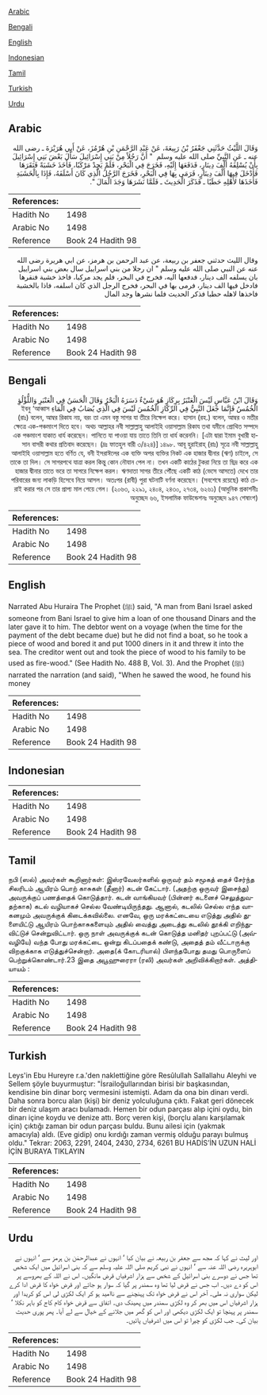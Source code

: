 [Arabic](#arabic)

[Bengali](#bengali)

[English](#english)

[Indonesian](#indonesian)

[Tamil](#tamil)

[Turkish](#turkish)

[Urdu](#urdu)

## Arabic


<div dir="rtl" lang="ar" style={{fontSize:'larger',backgroundColor:'#f8f9fa',padding:20}}>
وَقَالَ اللَّيْثُ حَدَّثَنِي جَعْفَرُ بْنُ رَبِيعَةَ، عَنْ عَبْدِ الرَّحْمَنِ بْنِ هُرْمُزَ، عَنْ أَبِي هُرَيْرَةَ ـ رضى الله عنه ـ عَنِ النَّبِيِّ صلى الله عليه وسلم ‏ "‏ أَنَّ رَجُلاً مِنْ بَنِي إِسْرَائِيلَ سَأَلَ بَعْضَ بَنِي إِسْرَائِيلَ بِأَنْ يُسْلِفَهُ أَلْفَ دِينَارٍ، فَدَفَعَهَا إِلَيْهِ، فَخَرَجَ فِي الْبَحْرِ، فَلَمْ يَجِدْ مَرْكَبًا، فَأَخَذَ خَشَبَةً فَنَقَرَهَا فَأَدْخَلَ فِيهَا أَلْفَ دِينَارٍ، فَرَمَى بِهَا فِي الْبَحْرِ، فَخَرَجَ الرَّجُلُ الَّذِي كَانَ أَسْلَفَهُ، فَإِذَا بِالْخَشَبَةِ فَأَخَذَهَا لأَهْلِهِ حَطَبًا ـ فَذَكَرَ الْحَدِيثَ ـ فَلَمَّا نَشَرَهَا وَجَدَ الْمَالَ ‏"‏‏.‏
</div>
<div style={{backgroundColor:'#f8f9fa',padding:20, marginBottom: 10}}><table> <thead> <tr> <th>References:</th> <th></th> </tr> </thead> <tbody><tr><td>Hadith No</td><td>1498</td></tr><tr><td>Arabic No</td><td>1498</td></tr><tr><td>Reference</td><td>Book 24 Hadith 98</td></tr></tbody></table></div>


<div dir="rtl" lang="ar" style={{fontSize:'larger',backgroundColor:'#f8f9fa',padding:20}}>
وقال الليث حدثني جعفر بن ربيعة، عن عبد الرحمن بن هرمز، عن ابي هريرة رضى الله عنه عن النبي صلى الله عليه وسلم " ان رجلا من بني اسراييل سال بعض بني اسراييل بان يسلفه الف دينار، فدفعها اليه، فخرج في البحر، فلم يجد مركبا، فاخذ خشبة فنقرها فادخل فيها الف دينار، فرمى بها في البحر، فخرج الرجل الذي كان اسلفه، فاذا بالخشبة فاخذها لاهله حطبا فذكر الحديث فلما نشرها وجد المال
</div>
<div style={{backgroundColor:'#f8f9fa',padding:20, marginBottom: 10}}><table> <thead> <tr> <th>References:</th> <th></th> </tr> </thead> <tbody><tr><td>Hadith No</td><td>1498</td></tr><tr><td>Arabic No</td><td>1498</td></tr><tr><td>Reference</td><td>Book 24 Hadith 98</td></tr></tbody></table></div>

## Bengali


<div dir="rtl" lang="bn" style={{fontSize:'larger',backgroundColor:'#f8f9fa',padding:20}}>
وَقَالَ ابْنُ عَبَّاسٍ لَيْسَ الْعَنْبَرُ بِرِكَازٍ هُوَ شَيْءٌ دَسَرَهُ الْبَحْرُ وَقَالَ الْحَسَنُ فِي الْعَنْبَرِ وَاللُّؤْلُؤِ الْخُمُسُ فَإِنَّمَا جَعَلَ النَّبِيُّ فِي الرِّكَازِ الْخُمُسَ لَيْسَ فِي الَّذِي يُصَابُ فِي الْمَاءِ ইবনু ‘আব্বাস (রাঃ) বলেন, আম্বর রিকায নয়, বরং তা এমন বস্তু সাগর যা তীরে নিক্ষেপ করে। হাসান (রহ.) বলেন, আম্বর ও মতীর ক্ষেত্রে এক-পঞ্চমাংশ দিতে হবে। অথচ আল্লাহর নবী সাল্লাল্লাহু আলাইহি ওয়াসাল্লাম রিকায তথা যমীনে প্রোথিত সম্পদে এক পঞ্চমাংশ যাকাত ধার্য করেছেন। পানিতে যা পাওয়া যায় তাতে তিনি তা ধার্য করেননি। [এটা দ্বারা ইমাম বুখারী হাসান বাসরী কথার প্রতিবাদ করেছেন। (দ্রঃ ফাতহুল বারী ৩/৪২৪)] ১৪৯৮. আবূ হুরাইরাহ্ (রাঃ) সূত্রে নবী সাল্লাল্লাহু আলাইহি ওয়াসাল্লাম হতে বর্ণিত যে, বনী ইসরাঈলের এক ব্যক্তি অপর ব্যক্তির নিকট এক হাজার দ্বীনার (ঋণ) চাইলে, সে তাকে তা দিল। সে সাগরপথে যাত্রা করল কিন্তু কোন নৌযান পেল না। তখন একটি কাঠের টুকরা নিয়ে তা ছিদ্র করে এক হাজার দ্বীনার তাতে ভরে তা সাগরে নিক্ষেপ করল। ঋণদাতা সাগর তীরে পৌঁছে একটি কাঠ (ভেসে আসতে) দেখে তার পরিবারের জন্য লাকড়ি হিসেবে নিয়ে আসল। অতঃপর (রাবী) পুরা ঘটনাটি বর্ণনা করেছেন। (সবশেষে রয়েছে) কাঠ চেরাই করার পর সে তার প্রাপ্য মাল পেয়ে গেল। (২০৬৩, ২২৯১, ২৪০৪, ২৪৩০, ২৭৩৪, ৬২৬১) (আধুনিক প্রকাশনীঃ অনুচ্ছেদ ৬৬, ইসলামিক ফাউন্ডেশনঃ অনুচ্ছেদ ৯৪৭ শেষাংশ)
</div>
<div style={{backgroundColor:'#f8f9fa',padding:20, marginBottom: 10}}><table> <thead> <tr> <th>References:</th> <th></th> </tr> </thead> <tbody><tr><td>Hadith No</td><td>1498</td></tr><tr><td>Arabic No</td><td>1498</td></tr><tr><td>Reference</td><td>Book 24 Hadith 98</td></tr></tbody></table></div>

## English


<div dir="ltr" lang="en" style={{fontSize:'larger',backgroundColor:'#f8f9fa',padding:20}}>
Narrated Abu Huraira The Prophet (ﷺ) said, "A man from Bani Israel asked someone from Bani Israel to give him a loan of one thousand Dinars and the later gave it to him. The debtor went on a voyage (when the time for the payment of the debt became due) but he did not find a boat, so he took a piece of wood and bored it and put 1000 diners in it and threw it into the sea. The creditor went out and took the piece of wood to his family to be used as fire-wood." (See Hadith No. 488 B, Vol. 3). And the Prophet (ﷺ) narrated the narration (and said), "When he sawed the wood, he found his money
</div>
<div style={{backgroundColor:'#f8f9fa',padding:20, marginBottom: 10}}><table> <thead> <tr> <th>References:</th> <th></th> </tr> </thead> <tbody><tr><td>Hadith No</td><td>1498</td></tr><tr><td>Arabic No</td><td>1498</td></tr><tr><td>Reference</td><td>Book 24 Hadith 98</td></tr></tbody></table></div>

## Indonesian


<div dir="ltr" lang="id" style={{fontSize:'larger',backgroundColor:'#f8f9fa',padding:20}}>

</div>
<div style={{backgroundColor:'#f8f9fa',padding:20, marginBottom: 10}}><table> <thead> <tr> <th>References:</th> <th></th> </tr> </thead> <tbody><tr><td>Hadith No</td><td>1498</td></tr><tr><td>Arabic No</td><td>1498</td></tr><tr><td>Reference</td><td>Book 24 Hadith 98</td></tr></tbody></table></div>

## Tamil


<div dir="ltr" lang="ta" style={{fontSize:'larger',backgroundColor:'#f8f9fa',padding:20}}>
நபி (ஸல்) அவர்கள் கூறினார்கள்: இஸ்ரவேலர்களில் ஒருவர் தம் சமூகத் தைச் சேர்ந்த சிலரிடம் ஆயிரம் பொற் காசுகள் (தீனார்) கடன் கேட்டார். (அதற்கு ஒருவர் இசைந்து) அவருக்குப் பணத்தைக் கொடுத்தார். கடன் வாங்கியவர் (பின்னர் கடனைச் செலுத்துவதற்காக) கடல் வழியாகச் செல்ல வேண்டியிருந்தது. ஆனால், கடலில் செல்ல எந்த வாகனமும் அவருக்குக் கிடைக்கவில்லை. எனவே, ஒரு மரக்கட்டையை எடுத்து அதில் துளையிட்டு ஆயிரம் பொற்காசுகளையும் அதில் வைத்து அடைத்து கடலில் தூக்கி எறிந்துவிட்டுச் சென்றுவிட்டார். ஒரு நாள் அவருக்குக் கடன் கொடுத்த மனிதர் புறப்பட்டு (அவ்வழியே) வந்த போது மரக்கட்டை ஒன்று கிடப்பதைக் கண்டு, அதைத் தம் வீட்டாருக்கு விறகுக்காக எடுத்துச்சென்றார். அதை(க் கோடரியால்) பிளந்தபோது தமது பொருளைப் பெற்றுக்கொண்டார்.23 இதை அபூஹுரைரா (ரலி) அவர்கள் அறிவிக்கிறார்கள். அத்தியாயம் :
</div>
<div style={{backgroundColor:'#f8f9fa',padding:20, marginBottom: 10}}><table> <thead> <tr> <th>References:</th> <th></th> </tr> </thead> <tbody><tr><td>Hadith No</td><td>1498</td></tr><tr><td>Arabic No</td><td>1498</td></tr><tr><td>Reference</td><td>Book 24 Hadith 98</td></tr></tbody></table></div>

## Turkish


<div dir="ltr" lang="tr" style={{fontSize:'larger',backgroundColor:'#f8f9fa',padding:20}}>
Leys'in Ebu Hureyre r.a.'den naklettiğine göre Resûlullah Sallallahu Aleyhi ve Sellem şöyle buyurmuştur: "İsrailoğullarından birisi bir başkasından, kendisine bin dinar borç vermesini istemişti. Adam da ona bin dinarı verdi. Daha sonra borcu alan (kişi) bir deniz yolculuğuna çıktı. Fakat geri dönecek bir deniz ulaşım aracı bulamadı. Hemen bir odun parçası alıp içini oydu, bin dinarı içine koydu ve denize attı. Borç veren kişi, (borçlu alanı karşılamak için) çıktığı zaman bir odun parçası buldu. Bunu ailesi için (yakmak amacıyla) aldı. (Eve gidip) onu kırdığı zaman vermiş olduğu parayı bulmuş oldu." Tekrar: 2063, 2291, 2404, 2430, 2734, 6261 BU HADİS’İN UZUN HALİ İÇİN BURAYA TIKLAYIN
</div>
<div style={{backgroundColor:'#f8f9fa',padding:20, marginBottom: 10}}><table> <thead> <tr> <th>References:</th> <th></th> </tr> </thead> <tbody><tr><td>Hadith No</td><td>1498</td></tr><tr><td>Arabic No</td><td>1498</td></tr><tr><td>Reference</td><td>Book 24 Hadith 98</td></tr></tbody></table></div>

## Urdu


<div dir="rtl" lang="ur" style={{fontSize:'larger',backgroundColor:'#f8f9fa',padding:20}}>
اور لیث نے کہا کہ مجھ سے جعفر بن ربیعہ نے بیان کیا ‘ انہوں نے عبدالرحمٰن بن ہرمز سے ‘ انہوں نے ابوہریرہ رضی اللہ عنہ سے ‘ انہوں نے نبی کریم صلی اللہ علیہ وسلم سے کہ بنی اسرائیل میں ایک شخص تھا جس نے دوسرے بنی اسرائیل کے شخص سے ہزار اشرفیاں قرض مانگیں۔ اس نے اللہ کے بھروسے پر اس کو دے دیں۔ اب جس نے قرض لیا تھا وہ سمندر پر گیا کہ سوار ہو جائے اور قرض خواہ کا قرض ادا کرے لیکن سواری نہ ملی۔ آخر اس نے قرض خواہ تک پہنچنے سے ناامید ہو کر ایک لکڑی لی اس کو کریدا اور ہزار اشرفیاں اس میں بھر کر وہ لکڑی سمندر میں پھینک دی۔ اتفاق سے قرض خواہ کام کاج کو باہر نکلا ‘ سمندر پر پہنچا تو ایک لکڑی دیکھی اور اس کو گھر میں جلانے کے خیال سے لے آیا۔ پھر پوری حدیث بیان کی۔ جب لکڑی کو چیرا تو اس میں اشرفیاں پائیں۔
</div>
<div style={{backgroundColor:'#f8f9fa',padding:20, marginBottom: 10}}><table> <thead> <tr> <th>References:</th> <th></th> </tr> </thead> <tbody><tr><td>Hadith No</td><td>1498</td></tr><tr><td>Arabic No</td><td>1498</td></tr><tr><td>Reference</td><td>Book 24 Hadith 98</td></tr></tbody></table></div>